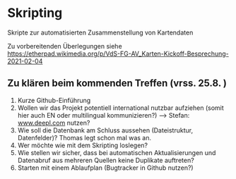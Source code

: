 # Skripting
Skripte zur automatisierten Zusammenstellung von Kartendaten

Zu vorbereitenden Überlegungen siehe https://etherpad.wikimedia.org/p/VdS-FG-AV_Karten-Kickoff-Besprechung-2021-02-04

## Zu klären beim kommenden Treffen (vrss. 25.8. )

1. Kurze Github-Einführung
1. Wollen wir das Projekt potentiell international nutzbar aufziehen (somit hier auch EN oder multilingual kommunizieren?) --> Stefan: www.deepl.com nutzen?
1. Wie soll die Datenbank am Schluss aussehen (Dateistruktur, Datenfelder)? Thomas legt schon mal was an.
1. Wer möchte wie mit dem Skripting loslegen?
1. Wie stellen wir sicher, dass bei automatischen Aktualisierungen und Datenabruf aus mehreren Quellen keine Duplikate auftreten?
1. Starten mit einem Ablaufplan (Bugtracker in Github nutzen?)
